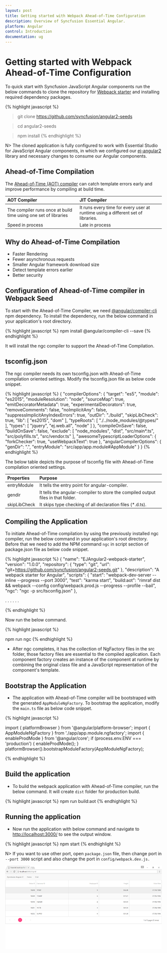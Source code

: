 ```yaml
---
layout: post
title: Getting started with Webpack Ahead-of-Time Configuration
description: Overview of Syncfusion Essential Angular.
platform: Angular
control: Introduction
documentation: ug
---
```



# Getting started with Webpack Ahead-of-Time Configuration

To quick start with Syncfusion JavaScript Angular components run the below commands to clone the repository for [Webpack starter](https://github.com/syncfusion/angular2-seeds) and installing required dependency packages.

{% highlight javascript %}
 > git clone https://github.com/syncfusion/angular2-seeds

 > cd angular2-seeds

 > npm install
{% endhighlight %}

N> The cloned application is fully configured to work with Essential Studio for JavaScript Angular components, in which we configured our [ej-angular2](https://github.com/syncfusion/ej-angular2) library and necessary changes to consume our Angular components. 

## Ahead-of-Time Compilation

The [Ahead-of-Time (AOT) compiler](https://angular.io/guide/aot-compiler) can catch template errors early and improve performance by compiling at build time.

|              AOT Compiler            |               JIT Compiler           |                                       
|:-------------------------------------|:-------------------------------------|
|The compiler runs once at build time using one set of libraries  | It runs every time for every user at runtime using a different set of libraries. |
|Speed in process                     | Late in process |

## Why do Ahead-of-Time Compilation

* Faster Rendering
* Fewer asynchronous requests
* Smaller Angular framework download size
* Detect template errors earlier
* Better security

## Configuration of Ahead-of-Time compiler in Webpack Seed

To start with the Ahead-of-Time Compiler, we need [@angular/compiler-cli](https://www.npmjs.com/package/@angular/compiler-cli) npm dependency. To install the dependency, run the below command in your application's root directory.

{% highlight javascript %}
npm install @angular/compiler-cli --save
{% endhighlight %}

It will install the ngc compiler to support the Ahead-of-Time Compilation.

## tsconfig.json

The ngc compiler needs its own tsconfig.json with Ahead-of-Time compilation oriented settings. Modify the tsconfig.json file as below code snippet.

{% highlight javascript %}
{
  "compilerOptions": {
    "target": "es5",
    "module": "es2015",
    "moduleResolution": "node",
    "sourceMap": true,
    "emitDecoratorMetadata": true,
    "experimentalDecorators": true,
    "removeComments": false,
    "noImplicitAny": false,
    "suppressImplicitAnyIndexErrors": true,
    "outDir": "./build",
    "skipLibCheck": true,
    "lib": [
      "es2015",
      "dom"
    ],
    "typeRoots": [
      "./../node_modules/@types/"
    ],
    "types": [
      "jquery",
      "ej.web.all",
      "node"
    ]
  },
  "compileOnSave": false,
  "buildOnSave": false,
  "exclude": [
    "node_modules",
    "dist",
    "src/main*.ts",
    "src/polyfills.ts",
    "src/vendor.ts"
  ],
   "awesomeTypescriptLoaderOptions": {
    "forkChecker": true,
    "useWebpackText": true
  },
  "angularCompilerOptions": {
    "genDir": ".",
    "entryModule": "src/app/app.module#AppModule"
  }
}
{% endhighlight %}

The below table depicts the purpose of tsconfig file with Ahead-of-Time compilation oriented settings.

|              Properties       |               Purpose                |                                       
|:------------------------------|:-------------------------------------|
|entryModule                    |It tells the entry point for angular-compiler.|
|gendir                         |It tells the angular-compiler to store the compiled output files in that folder.|
|skipLibCheck         	        |It skips type checking of all declaration files (*.d.ts).|

## Compiling the Application

To initiate Ahead-of-Time compilation by using the previously installed ngc compiler, run the below command in your application's root directory. Before that we need to add the NPM command `ngc` in script section of package.json file as below code snippet.

{% highlight javascript %}
{
  "name": "EJAngular2-webpack-starter",
  "version": "1.0.0",
  "repository": {
    "type": "git",
    "url": "git+https://github.com/syncfusion/angular2-seeds.git"
  },
  "description": "A webpack starter for Angular",
  "scripts": {
    "start": "webpack-dev-server --inline --progress --port 3000",
    "test": "karma start",
    "build:aot": "rimraf dist && webpack --config config/webpack.prod.js --progress --profile --bail",
    "ngc": "ngc -p src/tsconfig.json"
  },
  
. . .
. . .

{% endhighlight %}

Now run the below command. 

{% highlight javascript %}

npm run ngc
{% endhighlight %}

* After ngc completes, it has the collection of NgFactory files in the src folder, those factory files are essential to the compiled application. Each component factory creates an instance of the component at runtime by combining the original class file and a JavaScript representation of the component's template.

## Bootstrap the Application

* The application with Ahead-of-Time compiler will be bootstraped with the generated `AppModuleNgFactory`. To bootstrap the application, modify the `main.ts` file as below code snippet.

{% highlight javascript %}

import { platformBrowser }    from '@angular/platform-browser';
import { AppModuleNgFactory } from './app/app.module.ngfactory';
import { enableProdMode } from '@angular/core';
if (process.env.ENV === 'production') {
  enableProdMode();
}
platformBrowser().bootstrapModuleFactory(AppModuleNgFactory);

{% endhighlight %}

## Build the application

* To build the webpack application with Ahead-of-Time compiler, run the below command. It will create `dist` folder for production build.

{% highlight javascript %}
npm run build:aot
{% endhighlight %}

## Running the application

* Now run the application with below command and navigate to [http://localhost:3000/](http://localhost:3000/) to see the output window.

{% highlight javascript %}
npm start
{% endhighlight %}

N> If you want to use other port, open `package.json` file, then change port in `--port 3000` script and also change the port in `config/webpack.dev.js.`

![](/angular/GettingStarted/Images/aotoutput.png)